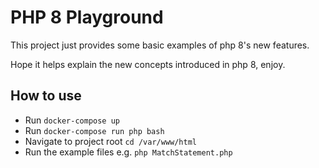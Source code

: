# PHP 8 Playground
This project just provides some basic examples of php 8's new features. 

Hope it helps explain the new concepts introduced in php 8, enjoy.

## How to use
- Run `docker-compose up`
- Run `docker-compose run php bash`
- Navigate to project root `cd /var/www/html`
- Run the example files e.g. `php MatchStatement.php`
